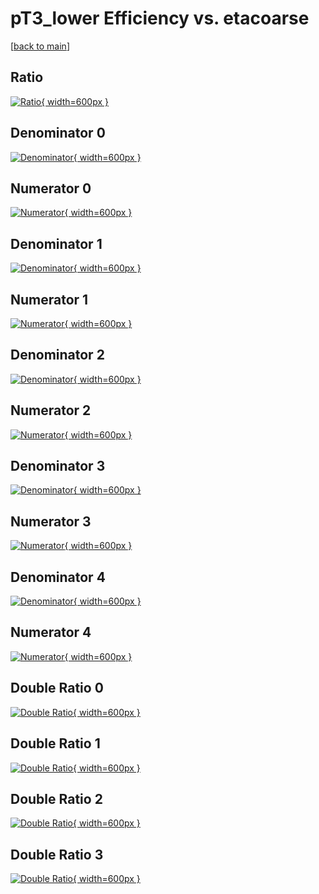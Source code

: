 # pT3_lower Efficiency vs. etacoarse

[[back to main](./)]



## Ratio

[![Ratio](../mtv/var/pT3_lower_vtr_13_-1_eff_etacoarse.png){ width=600px }](../mtv/var/pT3_lower_vtr_13_-1_eff_etacoarse.pdf)

## Denominator 0

[![Denominator](../mtv/den/pT3_lower_vtr_13_-1_eff_etacoarse_den0.png){ width=600px }](../mtv/den/pT3_lower_vtr_13_-1_eff_etacoarse_den0.pdf)

## Numerator 0

[![Numerator](../mtv/num/pT3_lower_vtr_13_-1_eff_etacoarse_num0.png){ width=600px }](../mtv/num/pT3_lower_vtr_13_-1_eff_etacoarse_num0.pdf)

## Denominator 1

[![Denominator](../mtv/den/pT3_lower_vtr_13_-1_eff_etacoarse_den1.png){ width=600px }](../mtv/den/pT3_lower_vtr_13_-1_eff_etacoarse_den1.pdf)

## Numerator 1

[![Numerator](../mtv/num/pT3_lower_vtr_13_-1_eff_etacoarse_num1.png){ width=600px }](../mtv/num/pT3_lower_vtr_13_-1_eff_etacoarse_num1.pdf)

## Denominator 2

[![Denominator](../mtv/den/pT3_lower_vtr_13_-1_eff_etacoarse_den2.png){ width=600px }](../mtv/den/pT3_lower_vtr_13_-1_eff_etacoarse_den2.pdf)

## Numerator 2

[![Numerator](../mtv/num/pT3_lower_vtr_13_-1_eff_etacoarse_num2.png){ width=600px }](../mtv/num/pT3_lower_vtr_13_-1_eff_etacoarse_num2.pdf)

## Denominator 3

[![Denominator](../mtv/den/pT3_lower_vtr_13_-1_eff_etacoarse_den3.png){ width=600px }](../mtv/den/pT3_lower_vtr_13_-1_eff_etacoarse_den3.pdf)

## Numerator 3

[![Numerator](../mtv/num/pT3_lower_vtr_13_-1_eff_etacoarse_num3.png){ width=600px }](../mtv/num/pT3_lower_vtr_13_-1_eff_etacoarse_num3.pdf)

## Denominator 4

[![Denominator](../mtv/den/pT3_lower_vtr_13_-1_eff_etacoarse_den4.png){ width=600px }](../mtv/den/pT3_lower_vtr_13_-1_eff_etacoarse_den4.pdf)

## Numerator 4

[![Numerator](../mtv/num/pT3_lower_vtr_13_-1_eff_etacoarse_num4.png){ width=600px }](../mtv/num/pT3_lower_vtr_13_-1_eff_etacoarse_num4.pdf)

## Double Ratio 0

[![Double Ratio](../mtv/ratio/pT3_lower_vtr_13_-1_eff_etacoarse_ratio0.png){ width=600px }](../mtv/ratio/pT3_lower_vtr_13_-1_eff_etacoarse_ratio0.pdf)

## Double Ratio 1

[![Double Ratio](../mtv/ratio/pT3_lower_vtr_13_-1_eff_etacoarse_ratio1.png){ width=600px }](../mtv/ratio/pT3_lower_vtr_13_-1_eff_etacoarse_ratio1.pdf)

## Double Ratio 2

[![Double Ratio](../mtv/ratio/pT3_lower_vtr_13_-1_eff_etacoarse_ratio2.png){ width=600px }](../mtv/ratio/pT3_lower_vtr_13_-1_eff_etacoarse_ratio2.pdf)

## Double Ratio 3

[![Double Ratio](../mtv/ratio/pT3_lower_vtr_13_-1_eff_etacoarse_ratio3.png){ width=600px }](../mtv/ratio/pT3_lower_vtr_13_-1_eff_etacoarse_ratio3.pdf)


